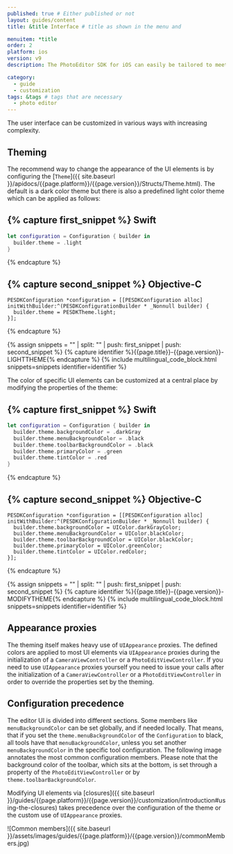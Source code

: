 ```yaml
---
published: true # Either published or not
layout: guides/content
title: &title Interface # title as shown in the menu and

menuitem: *title
order: 2
platform: ios
version: v9
description: The PhotoEditor SDK for iOS can easily be tailored to meet your business needs. Learn how to swiftly create the editor your use-case requires.

category:
  - guide
  - customization
tags: &tags # tags that are necessary
  - photo editor
---
```


The user interface can be customized in various ways with increasing complexity.


## Theming

The recommend way to change the appearance of the UI elements is by configuring the [`Theme`]({{ site.baseurl }}/apidocs/{{page.platform}}/{{page.version}}/Structs/Theme.html). The default is a dark color theme but there is also a predefined light color theme which can be applied as follows:

{% capture first_snippet %}
Swift
---
```swift
let configuration = Configuration { builder in
  builder.theme = .light
}
```
{% endcapture %}

{% capture second_snippet %}
Objective-C
---
```objc
PESDKConfiguration *configuration = [[PESDKConfiguration alloc] initWithBuilder:^(PESDKConfigurationBuilder * _Nonnull builder) {
  builder.theme = PESDKTheme.light;
}];
```
{% endcapture %}

{% assign snippets = "" | split: "" | push: first_snippet | push: second_snippet %}
{% capture identifier %}{{page.title}}-{{page.version}}-LIGHTTHEME{% endcapture %}
{% include multilingual_code_block.html snippets=snippets identifier=identifier %}

The color of specific UI elements can be customized at a central place by modifying the properties of the theme:

{% capture first_snippet %}
Swift
---
```swift
let configuration = Configuration { builder in
  builder.theme.backgroundColor = .darkGray
  builder.theme.menuBackgroundColor = .black
  builder.theme.toolbarBackgroundColor = .black
  builder.theme.primaryColor = .green
  builder.theme.tintColor = .red
}
```
{% endcapture %}

{% capture second_snippet %}
Objective-C
---
```objc
PESDKConfiguration *configuration = [[PESDKConfiguration alloc] initWithBuilder:^(PESDKConfigurationBuilder * _Nonnull builder) {
  builder.theme.backgroundColor = UIColor.darkGrayColor;
  builder.theme.menuBackgroundColor = UIColor.blackColor;
  builder.theme.toolbarBackgroundColor = UIColor.blackColor;
  builder.theme.primaryColor = UIColor.greenColor;
  builder.theme.tintColor = UIColor.redColor;
}];
```
{% endcapture %}

{% assign snippets = "" | split: "" | push: first_snippet | push: second_snippet %}
{% capture identifier %}{{page.title}}-{{page.version}}-MODIFYTHEME{% endcapture %}
{% include multilingual_code_block.html snippets=snippets identifier=identifier %}


## Appearance proxies

The theming itself makes heavy use of `UIAppearance` proxies. The defined colors are applied to most UI elements via `UIAppearance` proxies during the initialization of a `CameraViewController` or a `PhotoEditViewController`. If you need to use `UIAppearance` proxies yourself you need to issue your calls after the initialization of a `CameraViewController` or a `PhotoEditViewController` in order to override the properties set by the theming.


## Configuration precedence

The editor UI is divided into different sections. Some members like `menuBackgroundColor` can be set globally, and if needed locally.
That means, that if you set the `theme.menuBackgroundColor` of the `Configuration` to black, all tools have that `menuBackgroundColor`,
unless you set another `menuBackgroundColor` in the specific tool configuration.
The following image annotates the most common configuration members.
Please note that the background color of the toolbar,
which sits at the bottom, is set through a property of the `PhotoEditViewController` or by `theme.toolbarBackgroundColor`.

Modifying UI elements via [closures]({{ site.baseurl }}/guides/{{page.platform}}/{{page.version}}/customization/introduction#using-the-closures) takes precedence over the configuration of the theme or the custom use of `UIAppearance` proxies. 

![Common members]({{ site.baseurl }}/assets/images/guides/{{page.platform}}/{{page.version}}/commonMembers.jpg)
